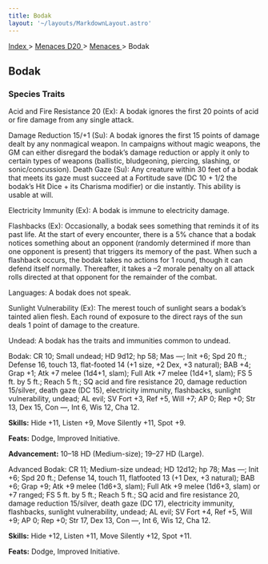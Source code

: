 ```yaml
---
title: Bodak
layout: '~/layouts/MarkdownLayout.astro'
---
```


[ Index ](/) > [ Menaces D20 ](/menaces.d20) > [ Menaces ](/menaces.d20/menaces) > Bodak

##  Bodak

###  Species Traits

Acid and Fire Resistance 20 (Ex): A bodak ignores the first 20 points of acid
or fire damage from any single attack.

Damage Reduction 15/+1 (Su): A bodak ignores the first 15 points of damage
dealt by any nonmagical weapon. In campaigns without magic weapons, the GM can
either disregard the bodak’s damage reduction or apply it only to certain
types of weapons (ballistic, bludgeoning, piercing, slashing, or
sonic/concussion). Death Gaze (Su): Any creature within 30 feet of a bodak
that meets its gaze must succeed at a Fortitude save (DC 10 + 1/2 the bodak’s
Hit Dice + its Charisma modifier) or die instantly. This ability is usable at
will.

Electricity Immunity (Ex): A bodak is immune to electricity damage.

Flashbacks (Ex): Occasionally, a bodak sees something that reminds it of its
past life. At the start of every encounter, there is a 5% chance that a bodak
notices something about an opponent (randomly determined if more than one
opponent is present) that triggers its memory of the past. When such a
flashback occurs, the bodak takes no actions for 1 round, though it can defend
itself normally. Thereafter, it takes a –2 morale penalty on all attack rolls
directed at that opponent for the remainder of the combat.

Languages: A bodak does not speak.

Sunlight Vulnerability (Ex): The merest touch of sunlight sears a bodak’s
tainted alien flesh. Each round of exposure to the direct rays of the sun
deals 1 point of damage to the creature.

Undead: A bodak has the traits and immunities common to undead.

Bodak: CR 10; Small undead; HD 9d12; hp 58; Mas —; Init +6; Spd 20 ft.;
Defense 16, touch 13, flat-footed 14 (+1 size, +2 Dex, +3 natural); BAB +4;
Grap +1; Atk +7 melee (1d4+1, slam); Full Atk +7 melee (1d4+1, slam); FS 5 ft.
by 5 ft.; Reach 5 ft.; SQ acid and fire resistance 20, damage reduction
15/silver, death gaze (DC 15), electricity immunity, flashbacks, sunlight
vulnerability, undead; AL evil; SV Fort +3, Ref +5, Will +7; AP 0; Rep +0; Str
13, Dex 15, Con —, Int 6, Wis 12, Cha 12.

**Skills:** Hide +11, Listen +9, Move Silently +11, Spot +9.

**Feats:** Dodge, Improved Initiative.

**Advancement:** 10–18 HD (Medium-size); 19–27 HD (Large).

Advanced Bodak: CR 11; Medium-size undead; HD 12d12; hp 78; Mas —; Init +6;
Spd 20 ft.; Defense 14, touch 11, flatfooted 13 (+1 Dex, +3 natural); BAB +6;
Grap +9; Atk +9 melee (1d6+3, slam); Full Atk +9 melee (1d6+3, slam) or +7
ranged; FS 5 ft. by 5 ft.; Reach 5 ft.; SQ acid and fire resistance 20, damage
reduction 15/silver, death gaze (DC 17), electricity immunity, flashbacks,
sunlight vulnerability, undead; AL evil; SV Fort +4, Ref +5, Will +9; AP 0;
Rep +0; Str 17, Dex 13, Con —, Int 6, Wis 12, Cha 12.

**Skills:** Hide +12, Listen +11, Move Silently +12, Spot +11.

**Feats:** Dodge, Improved Initiative.

